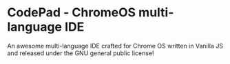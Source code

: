 # CodePad - ChromeOS multi-language IDE
An awesome multi-language IDE crafted for Chrome OS written in Vanilla JS and released under the GNU general public license!
